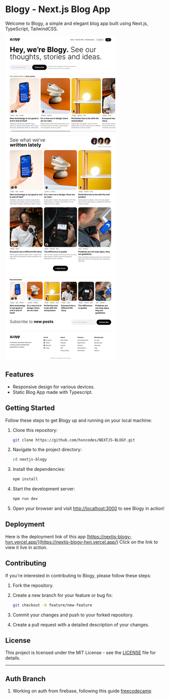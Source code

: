 # Blogy - Next.js Blog App

Welcome to Blogy, a simple and elegant blog app built using Next.js, TypeScript, TailwindCSS.

![Blogy](https://github.com/hxncodes/NEXTJS-BLOGY/blob/main/nextjs-blogy.png?raw=true)

## Features

- Responsive design for various devices.
- Static Blog App made with Typescript.

## Getting Started

Follow these steps to get Blogy up and running on your local machine:

1. Clone this repository:

   ```bash
   git clone https://github.com/hxncodes/NEXTJS-BLOGY.git
   ```

2. Navigate to the project directory:

   ```bash
   cd nextjs-blogy
   ```

3. Install the dependencies:

   ```bash
   npm install
   ```

4. Start the development server:

   ```bash
   npm run dev
   ```

5. Open your browser and visit [http://localhost:3000](http://localhost:3000) to see Blogy in action!

## Deployment

Here is the deployment link of this app
[https://nextjs-blogy-hxn.vercel.app/](https://nextjs-blogy-hxn.vercel.app/) Click on the link to view it live in action.

## Contributing

If you're interested in contributing to Blogy, please follow these steps:

1. Fork the repository.

2. Create a new branch for your feature or bug fix:

   ```bash
   git checkout -b feature/new-feature
   ```

3. Commit your changes and push to your forked repository.

4. Create a pull request with a detailed description of your changes.

## License

This project is licensed under the MIT License - see the [LICENSE](LICENSE) file for details.

---

## Auth Branch

1. Working on auth from firebase, following this guide [freecodecamp](https://www.freecodecamp.org/news/create-full-stack-app-with-nextjs13-and-firebase/)
